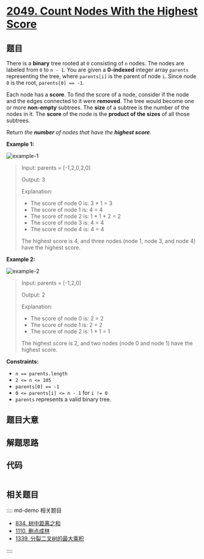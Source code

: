 # [2049. Count Nodes With the Highest Score](https://leetcode.com/problems/count-nodes-with-the-highest-score/)

## 题目

There is a **binary** tree rooted at `0` consisting of `n` nodes. The nodes
are labeled from `0` to `n - 1`. You are given a **0-indexed** integer array
`parents` representing the tree, where `parents[i]` is the parent of node `i`.
Since node `0` is the root, `parents[0] == -1`.

Each node has a **score**. To find the score of a node, consider if the node
and the edges connected to it were **removed**. The tree would become one or
more **non-empty** subtrees. The **size** of a subtree is the number of the
nodes in it. The **score** of the node is the **product of the sizes** of all
those subtrees.

Return _the **number** of nodes that have the **highest score**_.



**Example 1:**

![example-1](https://assets.leetcode.com/uploads/2021/10/03/example-1.png)

> Input: parents = [-1,2,0,2,0]
> 
> Output: 3
> 
> Explanation:
> - The score of node 0 is: 3 * 1 = 3
> - The score of node 1 is: 4 = 4
> - The score of node 2 is: 1 * 1 * 2 = 2
> - The score of node 3 is: 4 = 4
> - The score of node 4 is: 4 = 4
> 
> The highest score is 4, and three nodes (node 1, node 3, and node 4) have the highest score.

**Example 2:**

![example-2](https://assets.leetcode.com/uploads/2021/10/03/example-2.png)

> Input: parents = [-1,2,0]
> 
> Output: 2
> 
> Explanation:
> - The score of node 0 is: 2 = 2
> - The score of node 1 is: 2 = 2
> - The score of node 2 is: 1 * 1 = 1
> 
> The highest score is 2, and two nodes (node 0 and node 1) have the highest score.

**Constraints:**

  * `n == parents.length`
  * `2 <= n <= 105`
  * `parents[0] == -1`
  * `0 <= parents[i] <= n - 1` for `i != 0`
  * `parents` represents a valid binary tree.


## 题目大意

## 解题思路

## 代码

```javascript

```

## 相关题目

:::: md-demo 相关题目
- [834. 树中距离之和](https://leetcode.com/problems/sum-of-distances-in-tree)
- [1110. 删点成林](https://leetcode.com/problems/delete-nodes-and-return-forest)
- [1339. 分裂二叉树的最大乘积](https://leetcode.com/problems/maximum-product-of-splitted-binary-tree)

::::
